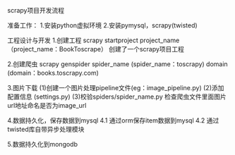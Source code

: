 scrapy项目开发流程

准备工作：
    1.安装python虚拟环境
    2.安装pymysql，scrapy(twisted)
    
工程设计与开发
1.创建工程
    scrapy startproject project_name （project_name：BookToscrape）
    创建了一个scrapy项目工程
    
2.创建爬虫
    scrapy genspider spider_name (spider_name：toscrapy) domain (domain：books.toscrapy.com)

3.图片下载
    (1)创建一个图片处理pipeline文件(eg：image_pipeline.py)
    (2)添加配置信息 (settings.py)
    (3)校验spiders/spider_name.py
       检查爬虫文件里面图片url地址命名是否为image_url

4.数据持久化，保存数据到mysql
    4.1 通过orm保存item数据到mysql
    4.2 通过twisted库自带异步处理模块

5.数据持久化到mongodb
    